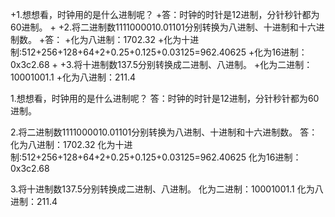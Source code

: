 
+1.想想看，时钟用的是什么进制呢？ 
+答：时钟的时针是12进制，分针秒针都为60进制。
+
+2.将二进制数1111000010.01101分别转换为八进制、十进制和十六进制数。 
+答：
+化为八进制：1702.32
+化为十进制:512+256+128+64+2+0.25+0.125+0.03125=962.40625
+化为16进制：0x3c2.68
+
+3.将十进制数137.5分别转换成二进制、八进制。
+化为二进制：10001001.1
+化为八进制：211.4

1.想想看，时钟用的是什么进制呢？ 
答：时钟的时针是12进制，分针秒针都为60进制。

2.将二进制数1111000010.01101分别转换为八进制、十进制和十六进制数。 
答：
化为八进制：1702.32
化为十进制:512+256+128+64+2+0.25+0.125+0.03125=962.40625
化为16进制：0x3c2.68

3.将十进制数137.5分别转换成二进制、八进制。
化为二进制：10001001.1
化为八进制：211.4

